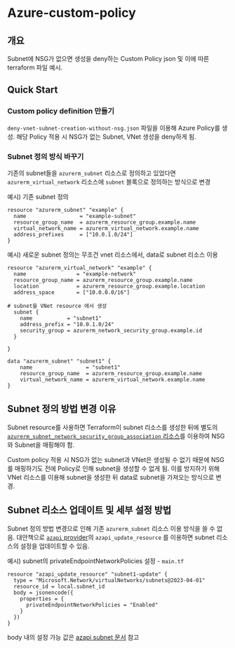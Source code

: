 # Azure-custom-policy

## 개요
Subnet에 NSG가 없으면 생성을 deny하는 Custom Policy json 및 이에 따른 terraform 파일 예시.

## Quick Start

### Custom policy definition 만들기
`deny-vnet-subnet-creation-without-nsg.json` 파일을 이용해 Azure Policy를 생성. 해당 Policy 적용 시 NSG가 없는 Subnet, VNet 생성을 deny하게 됨.

### Subnet 정의 방식 바꾸기
기존의 subnet들을 `azurerm_subnet` 리소스로 정의하고 있었다면 `azurerm_virtual_network` 리소스에 `subnet` 블록으로 정의하는 방식으로 변경

예시) 기존 subnet 정의
```hcl
resource "azurerm_subnet" "example" {
  name                 = "example-subnet"
  resource_group_name  = azurerm_resource_group.example.name
  virtual_network_name = azurerm_virtual_network.example.name
  address_prefixes     = ["10.0.1.0/24"]
}
```

예시) 새로운 subnet 정의는 무조건 vnet 리소스에서, data로 subnet 리소스 이용
```hcl
resource "azurerm_virtual_network" "example" {
  name                = "example-network"
  resource_group_name = azurerm_resource_group.example.name
  location            = azurerm_resource_group.example.location
  address_space       = ["10.0.0.0/16"]

# subnet을 VNet resource 에서 생성
  subnet {
    name           = "subnet1"
    address_prefix = "10.0.1.0/24"
    security_group = azurerm_network_security_group.example.id
  }

}

data "azurerm_subnet" "subnet1" {
    name                 = "subnet1"
    resource_group_name  = azurerm_resource_group.example.name
    virtual_network_name = azurerm_virtual_network.example.name
}
```

## Subnet 정의 방법 변경 이유

Subnet resource를 사용하면 Terraform이 subnet 리소스를 생성한 뒤에 별도의 [`azurerm_subnet_network_security_group_association` 리소스](https://registry.terraform.io/providers/hashicorp/azurerm/latest/docs/resources/subnet_network_security_group_association)를 이용하여 NSG와 Subnet을 매핑해야 함.

Custom policy 적용 시 NSG가 없는 subnet과 VNet은 생성될 수 없기 때문에 NSG를 매핑하기도 전에 Policy로 인해 subnet을 생성할 수 없게 됨. 이를 방지하기 위해 VNet 리소스를 이용해 subnet을 생성한 뒤 data로 subnet을 가져오는 방식으로 변경.

<!-- > [!Note] 
> Subnet 자체 다른 설정을 modify 하려면 terraform import 를 통해 state를 동기화해야 함. 
> terraform import azurerm_subnet.example "/subscriptions/subscription_id/resourceGroups/resource_group_name/providers/Microsoft.Network/virtualNetworks/vnet_name/subnets/subnet_name" -->
>
## Subnet 리소스 업데이트 및 세부 설정 방법

Subnet 정의 방법 변경으로 인해 기존 `azurerm_subnet` 리소스 이용 방식을 쓸 수 없음. 
대안책으로 [`azapi` provider](https://registry.terraform.io/providers/Azure/azapi/latest/docs#example-usage)의 `azapi_update_resource` 를 이용하면 subnet 리소스의 설정을 업데이트할 수 있음.

예시) subnet의 privateEndpointNetworkPolicies 설정 - `main.tf`
```hcl
resource "azapi_update_resource" "subnet1-update" {
  type = "Microsoft.Network/virtualNetworks/subnets@2023-04-01"
  resource_id = local.subnet_id
  body = jsonencode({
    properties = {
      privateEndpointNetworkPolicies = "Enabled"
    }
  })
}
```

body 내의 설정 가능 값은 [azapi subnet 문서](https://learn.microsoft.com/en-us/azure/templates/microsoft.network/virtualnetworks/subnets?pivots=deployment-language-terraform#terraform-azapi-provider-resource-definition) 참고 

